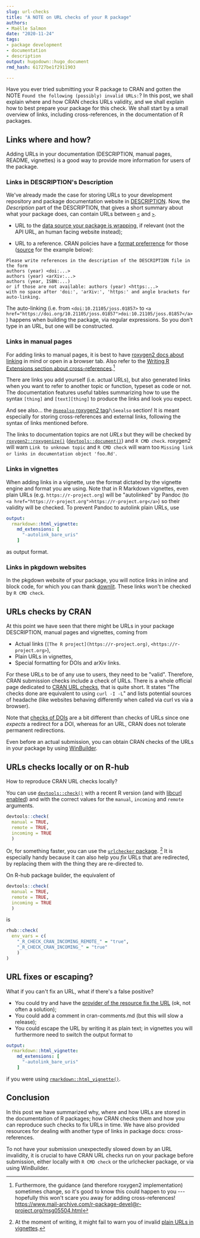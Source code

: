 ```yaml
---
slug: url-checks
title: "A NOTE on URL checks of your R package" 
authors: 
- Maëlle Salmon 
date: "2020-11-24" 
tags: 
- package development 
- documentation
- description
output: hugodown::hugo_document
rmd_hash: 61727be1f2911903

---
```


Have you ever tried submitting your R package to CRAN and gotten the NOTE `Found the following (possibly) invalid URLs:`? In this post, we shall explain where and how CRAN checks URLs validity, and we shall explain how to best prepare your package for this check. We shall start by a small overview of links, including cross-references, in the documentation of R packages.

Links where and how?
--------------------

Adding URLs in your documentation (DESCRIPTION, manual pages, README, vignettes) is a good way to provide more information for users of the package.

### Links in DESCRIPTION's Description

We've already made the case for storing URLs to your development repository and package documentation website in [DESCRIPTION](/2019/12/10/urls/). Now, the *Description* part of the DESCRIPTION, that gives a short summary about what your package does, can contain URLs between [`<`](https://rdrr.io/r/base/Comparison.html) and [`>`](https://rdrr.io/r/base/Comparison.html).

-   URL to the [data source your package is wrapping](https://devguide.ropensci.org/building.html#general), if relevant (not the API URL, an human facing website instead);

-   URL to a reference. CRAN policies have a [format preferrence](https://cran.r-project.org/web/packages/policies.html) for those ([source](https://github.com/ropensci/roweb3/issues/56#issuecomment-706947606) for the example below):

<!-- -->

    Please write references in the description of the DESCRIPTION file in the form
    authors (year) <doi:...>
    authors (year) <arXiv:...>
    authors (year, ISBN:...)
    or if those are not available: authors (year) <https:...>
    with no space after 'doi:', 'arXiv:', 'https:' and angle brackets for auto-linking.

The auto-linking (i.e. from `<doi:10.21105/joss.01857>` to `<a href="https://doi.org/10.21105/joss.01857">doi:10.21105/joss.01857</a>`) happens when building the package, via regular expressions. So you don't type in an URL, but one will be constructed.

### Links in manual pages

For adding links to manual pages, it is best to have [roxygen2 docs about linking](https://roxygen2.r-lib.org/articles/rd-formatting.html#links-2) in mind or open in a browser tab. Also refer to the [Writing R Extensions section about cross-references](https://cran.r-project.org/doc/manuals/R-exts.html#Cross_002dreferences).[^1]

There are links you add yourself (i.e. actual URLs), but also generated links when you want to refer to another topic or function, typeset as code or not. The documentation features useful tables summarizing how to use the syntax `[thing]` and `[text][thing]` to produce the links and look you expect.

And see also... the [`@seealso` roxygen2 tag](https://roxygen2.r-lib.org/articles/rd.html#cross-references)/`\Seealso` section! It is meant especially for storing cross-references and external links, following the syntax of links mentioned before.

The links to documentation topics are not *URLs* but they will be checked by [`roxygen2::roxygenize()`](https://roxygen2.r-lib.org/reference/roxygenize.html) ([`devtools::document()`](https://devtools.r-lib.org//reference/document.html)) and `R CMD check`. roxygen2 will warn `Link to unknown topic` and `R CMD check` will warn too `Missing link or links in documentation object 'foo.Rd'`.

### Links in vignettes

When adding links in a vignette, use the format dictated by the vignette engine and format you are using. Note that in R Markdown vignettes, even plain URLs (e.g. `https://r-project.org`) will be "autolinked" by Pandoc (to `<a href="https://r-project.org">https://r-project.org</a>`) so their validity will be checked. To prevent Pandoc to autolink plain URLs, use

``` yaml
output: 
  rmarkdown::html_vignette:
    md_extensions: [ 
      "-autolink_bare_uris" 
    ]
```

as output format.

### Links in pkgdown websites

In the pkgdown website of your package, you will notice links in inline and block code, for which you can thank [downlit](https://github.com/r-lib/downlit#features). These links won't be checked by `R CMD check`.

URLs checks by CRAN
-------------------

At this point we have seen that there might be URLs in your package DESCRIPTION, manual pages and vignettes, coming from

-   Actual links (`[The R project](https://r-project.org)`, `<https://r-project.org>`),
-   Plain URLs in vignettes,
-   Special formatting for DOIs and arXiv links.

For these URLs to be of any use to users, they need to be "valid". Therefore, CRAN submission checks include a check of URLs. There is a whole official page dedicated to [CRAN URL checks](https://cran.r-project.org/web/packages/URL_checks.html), that is quite short. It states "The checks done are equivalent to using `curl -I -L`" and lists potential sources of headache (like websites behaving differently when called via curl vs via a browser).

Note that [checks of DOIs](https://github.com/wch/r-source/blob/trunk/src/library/tools/R/doitools.R) are a bit different than checks of URLs since one *expects* a redirect for a DOI, whereas for an URL, CRAN does not tolerate permanent redirections.

Even before an actual submission, you can obtain CRAN checks of the URLs in your package by using [WinBuilder](/2020/04/01/win-builder/).

URLs checks locally or on R-hub
-------------------------------

How to reproduce CRAN URL checks locally?

You can use [`devtools::check()`](https://devtools.r-lib.org//reference/check.html) with a recent R version (and with [libcurl enabled](https://www.mail-archive.com/r-package-devel@r-project.org/msg00046.html)) and with the correct values for the `manual`, `incoming` and `remote` arguments.

``` r
devtools::check(
  manual = TRUE,
  remote = TRUE,
  incoming = TRUE
  )
```

Or, for something faster, you can use the [`urlchecker` package](https://github.com/r-lib/urlchecker/). [^2] It is especially handy because it can also help you *fix* URLs that are redirected, by replacing them with the thing they are re-directed to.

On R-hub package builder, the equivalent of

``` r
devtools::check(
  manual = TRUE,
  remote = TRUE,
  incoming = TRUE
  )
```

is

``` r
rhub::check(
  env_vars = c(
    "_R_CHECK_CRAN_INCOMING_REMOTE_" = "true", 
    "_R_CHECK_CRAN_INCOMING_" = "true"
    )
)
```

URL fixes or escaping?
----------------------

What if you can't fix an URL, what if there's a false positive?

-   You could try and have the [provider of the resource fix the URL](https://twitter.com/krlmlr/status/1329042257404698625) (ok, not often a solution);
-   You could add a comment in cran-comments.md (but this will slow a release);
-   You could escape the URL by writing it as plain text; in vignettes you will furthermore need to switch the output format to

``` yaml
output: 
  rmarkdown::html_vignette:
    md_extensions: [ 
      "-autolink_bare_uris" 
    ]
```

if you were using [`rmarkdown::html_vignette()`](https://rdrr.io/pkg/rmarkdown/man/html_vignette.html).

Conclusion
----------

In this post we have summarized why, where and how URLs are stored in the documentation of R packages; how CRAN checks them and how you can reproduce such checks to fix URLs in time. We have also provided resources for dealing with another type of links in package docs: cross-references.

To not have your submission unexpectedly slowed down by an URL invalidity, it is crucial to have CRAN URL checks run on your package before submission, either locally with `R CMD check` or the urlchecker package, or via using WinBuilder.

[^1]: Furthermore, the guidance (and therefore roxygen2 implementation) sometimes change, so it's good to know this could happen to you --- hopefully this won't scare you away for adding cross-references! <a href="https://www.mail-archive.com/r-package-devel@r-project.org/msg05504.html" class="uri">https://www.mail-archive.com/r-package-devel@r-project.org/msg05504.html</a>

[^2]: At the moment of writing, it might fail to warn you of invalid [plain URLs in vignettes](https://github.com/r-lib/urlchecker/issues/4).

